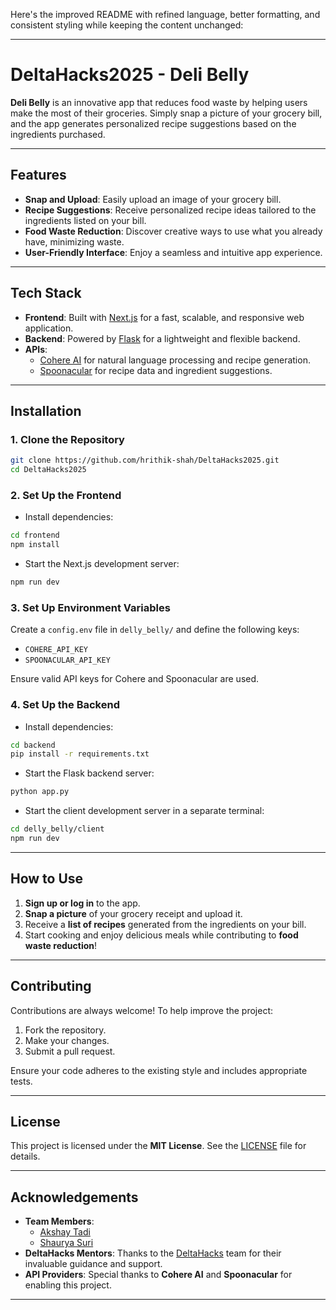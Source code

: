 Here's the improved README with refined language, better formatting, and consistent styling while keeping the content unchanged:  

---

# **DeltaHacks2025 - Deli Belly**  

**Deli Belly** is an innovative app that reduces food waste by helping users make the most of their groceries. Simply snap a picture of your grocery bill, and the app generates personalized recipe suggestions based on the ingredients purchased.  

---

## **Features**  

- **Snap and Upload**: Easily upload an image of your grocery bill.  
- **Recipe Suggestions**: Receive personalized recipe ideas tailored to the ingredients listed on your bill.  
- **Food Waste Reduction**: Discover creative ways to use what you already have, minimizing waste.  
- **User-Friendly Interface**: Enjoy a seamless and intuitive app experience.  

---

## **Tech Stack**  

- **Frontend**: Built with [Next.js](https://nextjs.org/) for a fast, scalable, and responsive web application.  
- **Backend**: Powered by [Flask](https://flask.palletsprojects.com/) for a lightweight and flexible backend.  
- **APIs**:  
  - [Cohere AI](https://cohere.ai/) for natural language processing and recipe generation.  
  - [Spoonacular](https://spoonacular.com/) for recipe data and ingredient suggestions.  

---

## **Installation**  

### 1. **Clone the Repository**  

```bash  
git clone https://github.com/hrithik-shah/DeltaHacks2025.git  
cd DeltaHacks2025  
```  

### 2. **Set Up the Frontend**  

- Install dependencies:  

```bash  
cd frontend  
npm install  
```  

- Start the Next.js development server:  

```bash  
npm run dev  
```  

### 3. **Set Up Environment Variables**  

Create a `config.env` file in `delly_belly/` and define the following keys:  
- `COHERE_API_KEY`  
- `SPOONACULAR_API_KEY`  

Ensure valid API keys for Cohere and Spoonacular are used.  

### 4. **Set Up the Backend**  

- Install dependencies:  

```bash  
cd backend  
pip install -r requirements.txt  
```  

- Start the Flask backend server:  

```bash  
python app.py  
```  

- Start the client development server in a separate terminal:  

```bash  
cd delly_belly/client  
npm run dev  
```  

---

## **How to Use**  

1. **Sign up or log in** to the app.  
2. **Snap a picture** of your grocery receipt and upload it.  
3. Receive a **list of recipes** generated from the ingredients on your bill.  
4. Start cooking and enjoy delicious meals while contributing to **food waste reduction**!  

---

## **Contributing**  

Contributions are always welcome! To help improve the project:  
1. Fork the repository.  
2. Make your changes.  
3. Submit a pull request.  

Ensure your code adheres to the existing style and includes appropriate tests.  

---

## **License**  

This project is licensed under the **MIT License**. See the [LICENSE](LICENSE) file for details.  

---

## **Acknowledgements**  

- **Team Members**:  
  - [Akshay Tadi](https://github.com/AkshayTadi123)  
  - [Shaurya Suri](https://github.com/ShauryaSuri)  
- **DeltaHacks Mentors**: Thanks to the [DeltaHacks](https://www.deltahacks.com/) team for their invaluable guidance and support.  
- **API Providers**: Special thanks to **Cohere AI** and **Spoonacular** for enabling this project.  

---
